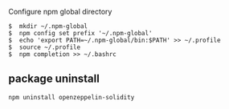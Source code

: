 Configure npm global directory

```
$  mkdir ~/.npm-global
$  npm config set prefix '~/.npm-global'
$  echo 'export PATH=~/.npm-global/bin:$PATH' >> ~/.profile
$  source ~/.profile
$  npm completion >> ~/.bashrc
```

## package uninstall

```
npm uninstall openzeppelin-solidity
```
